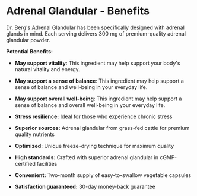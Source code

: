 # Adrenal Glandular - Benefits

Dr. Berg's Adrenal Glandular has been specifically designed with adrenal glands in mind. Each serving delivers 300 mg of premium-quality adrenal glandular powder. 

**Potential Benefits:** 

- **May support vitality**: This ingredient may help support your body's natural vitality and energy. 

- **May support a sense of balance**: This ingredient may help support a sense of balance and well-being in your everyday life. 

- **May support overall well-being**: This ingredient may help support a sense of balance and overall well-being in your everyday life. 

- **Stress resilience:** Ideal for those who experience chronic stress 

- **Superior sources:** Adrenal glandular from grass-fed cattle for premium quality nutrients  

- **Optimized:** Unique freeze-drying technique for maximum quality 

- **High standards:** Crafted with superior adrenal glandular in cGMP-certified facilities 

- **Convenient:** Two-month supply of easy-to-swallow vegetable capsules 

- **Satisfaction guaranteed:** 30-day money-back guarantee